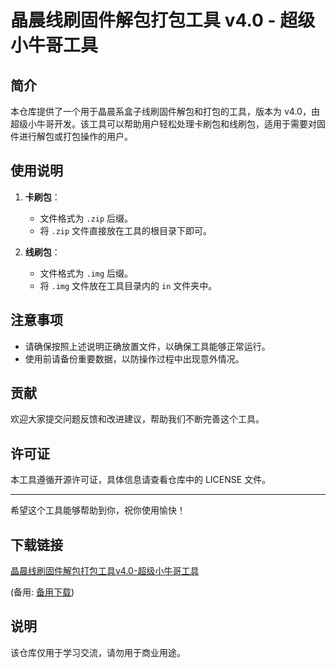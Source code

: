 # 晶晨线刷固件解包打包工具 v4.0 - 超级小牛哥工具

## 简介
本仓库提供了一个用于晶晨系盒子线刷固件解包和打包的工具，版本为 v4.0，由超级小牛哥开发。该工具可以帮助用户轻松处理卡刷包和线刷包，适用于需要对固件进行解包或打包操作的用户。

## 使用说明
1. **卡刷包**：
   - 文件格式为 `.zip` 后缀。
   - 将 `.zip` 文件直接放在工具的根目录下即可。

2. **线刷包**：
   - 文件格式为 `.img` 后缀。
   - 将 `.img` 文件放在工具目录内的 `in` 文件夹中。

## 注意事项
- 请确保按照上述说明正确放置文件，以确保工具能够正常运行。
- 使用前请备份重要数据，以防操作过程中出现意外情况。

## 贡献
欢迎大家提交问题反馈和改进建议，帮助我们不断完善这个工具。

## 许可证
本工具遵循开源许可证，具体信息请查看仓库中的 LICENSE 文件。

---

希望这个工具能够帮助到你，祝你使用愉快！

## 下载链接
[晶晨线刷固件解包打包工具v4.0-超级小牛哥工具](https://pan.quark.cn/s/3d07e05cc35c) 

(备用: [备用下载](https://pan.baidu.com/s/1ZoWX-be7org40-23A7gTEw?pwd=1234))

## 说明

该仓库仅用于学习交流，请勿用于商业用途。
